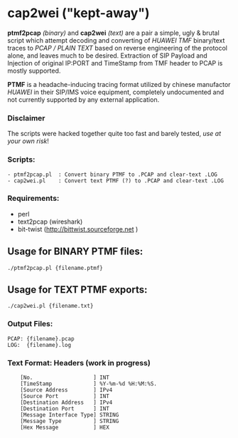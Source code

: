cap2wei ("kept-away")
=======


**ptmf2pcap** *(binary)* and **cap2wei** *(text)* are a pair a simple, ugly & brutal script which attempt decoding and converting of *HUAWEI TMF* binary/text traces to *PCAP / PLAIN TEXT* based on reverse engineering of the protocol alone, and leaves much to be desired. Extraction of SIP Payload and Injection of original IP:PORT and TimeStamp from TMF header to PCAP is mostly supported.

**PTMF** is a headache-inducing tracing format utilized by chinese manufactor *HUAWEI* in their SIP/IMS voice equipment, completely undocumented and not currently supported by any external application.


### Disclaimer
The scripts were hacked together quite too fast and barely tested, *use at your own risk*!


### Scripts:
```
- ptmf2pcap.pl  : Convert binary PTMF to .PCAP and clear-text .LOG
- cap2wei.pl    : Convert text PTMF (?) to .PCAP and clear-text .LOG
```
### Requirements:

- perl
- text2pcap (wireshark)
- bit-twist (http://bittwist.sourceforge.net )

## Usage for BINARY PTMF files:
```
./ptmf2pcap.pl {filename.ptmf}
```

## Usage for TEXT PTMF exports:
```
./cap2wei.pl {filename.txt}
```


### Output Files:
```
PCAP: {filename}.pcap
LOG:  {filename}.log
```

### Text Format: Headers (work in progress)
```
 	[No.                   ] INT
 	[TimeStamp             ] %Y-%m-%d %H:%M:%S.
 	[Source Address        ] IPv4
 	[Source Port           ] INT
 	[Destination Address   ] IPv4
 	[Destination Port      ] INT
 	[Message Interface Type] STRING
 	[Message Type          ] STRING
 	[Hex Message           ] HEX
```
